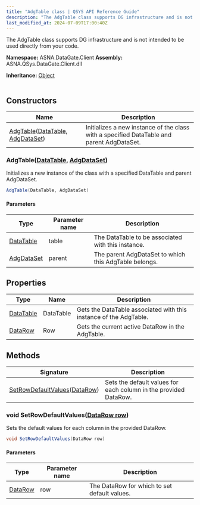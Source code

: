 ```yaml
---
title: "AdgTable class | QSYS API Reference Guide"
description: "The AdgTable class supports DG infrastructure and is not intended to be used directly from your code. "
last_modified_at: 2024-07-09T17:00:40Z
---
```


The AdgTable class supports DG infrastructure and is not intended to be used directly from your code.

**Namespace:** ASNA.DataGate.Client
**Assembly:** ASNA.QSys.DataGate.Client.dll

**Inheritance:** [Object](https://docs.microsoft.com/en-us/dotnet/api/system.object)
<br>
<br>

## Constructors

| Name | Description |
| --- | --- |
| [AdgTable](#adgtabledatatable-adgdataset)([DataTable](https://learn.microsoft.com/en-us/dotnet/api/system.data.datatable.select?view=net-8.0), [AdgDataSet](/reference/datagate/datagate-client/adg-data-set.html)) | Initializes a new instance of the  class with a specified DataTable and parent AdgDataSet.

### AdgTable([DataTable](https://learn.microsoft.com/en-us/dotnet/api/system.data.datatable.select?view=net-8.0), [AdgDataSet](/reference/datagate/datagate-client/adg-data-set.html))

Initializes a new instance of the  class with a specified DataTable and parent AdgDataSet.

```cs
AdgTable(DataTable, AdgDataSet)
```

#### Parameters

| Type | Parameter name | Description
| --- | --- | ---
| [DataTable](https://learn.microsoft.com/en-us/dotnet/api/system.data.datatable.select?view=net-8.0) | table | The DataTable to be associated with this instance.
| [AdgDataSet](/reference/datagate/datagate-client/adg-data-set.html) | parent | The parent AdgDataSet to which this AdgTable belongs.

## Properties

| Type | Name | Description
| --- | --- | --- 
| [DataTable](https://learn.microsoft.com/en-us/dotnet/api/system.data.datatable.select?view=net-8.0) | DataTable | Gets the DataTable associated with this instance of the AdgTable. |
| [DataRow](https://learn.microsoft.com/en-us/dotnet/api/system.data.datarow?view=net-8.0) | Row | Gets the current active DataRow in the AdgTable. |

## Methods

| Signature | Description |
| --- | --- |
| [SetRowDefaultValues](#void-setrowdefaultvaluesdatarow-row)([DataRow](https://learn.microsoft.com/en-us/dotnet/api/system.data.datarow?view=net-8.0)) | Sets the default values for each column in the provided DataRow.

### void SetRowDefaultValues([DataRow row](https://learn.microsoft.com/en-us/dotnet/api/system.data.datarow?view=net-8.0))

Sets the default values for each column in the provided DataRow.

```cs
void SetRowDefaultValues(DataRow row)
```

#### Parameters

| Type | Parameter name | Description
| --- | --- | ---
| [DataRow](https://learn.microsoft.com/en-us/dotnet/api/system.data.datarow?view=net-8.0) | row | The DataRow for which to set default values.
